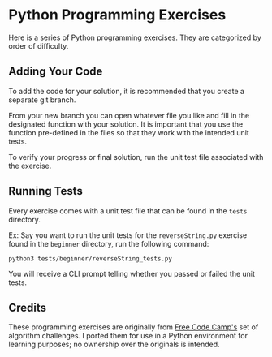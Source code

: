 Python Programming Exercises
=============================
Here is a series of Python programming exercises. They are categorized by order of difficulty.

Adding Your Code
------------------
To add the code for your solution, it is recommended that you create a separate git branch.

From your new branch you can open whatever file you like and fill in the designated function with your solution. It is important that you use the function pre-defined in the files so that they work with the intended unit tests.

To verify your progress or final solution, run the unit test file associated with the exercise.

Running Tests
----------------
Every exercise comes with a unit test file that can be found in the `tests` directory.

Ex: Say you want to run the unit tests for the `reverseString.py` exercise found in the `beginner` directory, run the following command:
```
python3 tests/beginner/reverseString_tests.py
```
You will receive a CLI prompt telling whether you passed or failed the unit tests.

Credits
---------
These programming exercises are originally from [Free Code Camp's](http://freecodecamp.com) set of algorithm challenges.
I ported them for use in a Python environment for learning purposes; no ownership over the originals is intended.

